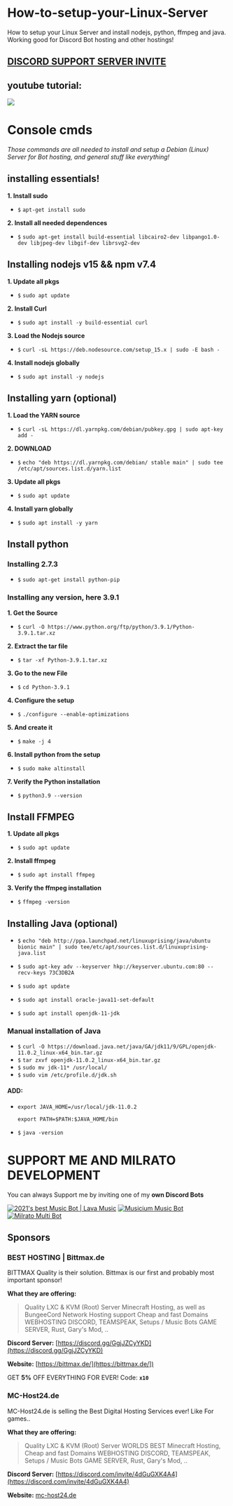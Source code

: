 # How-to-setup-your-Linux-Server
How to setup your Linux Server and install nodejs, python, ffmpeg and java. Working good for Discord Bot hosting and other hostings!

## [**DISCORD SUPPORT SERVER INVITE**](https://support.milrato.eu)

## youtube tutorial:

[![](http://img.youtube.com/vi/mj0nKw3GQlc/0.jpg)](http://www.youtube.com/watch?v=mj0nKw3GQlc "Linux Tutorial")

# Console cmds
*Those commands are all needed to install and setup a Debian (Linux) Server for Bot hosting, and general stuff like everything!*

## installing essentials!
**1. Install sudo**
- `$` ```apt-get install sudo```

**2. Install all needed dependences**
- `$` ```sudo apt-get install build-essential libcairo2-dev libpango1.0-dev libjpeg-dev libgif-dev librsvg2-dev```

## Installing nodejs v15 && npm v7.4
**1. Update all pkgs**
- `$` ```sudo apt update```

**2. Install Curl**
- `$` ```sudo apt install -y build-essential curl```

**3. Load the Nodejs source**
- `$` ```curl -sL https://deb.nodesource.com/setup_15.x | sudo -E bash -```

**4. Install nodejs globally**
- `$` ```sudo apt install -y nodejs```

## Installing yarn (optional)

**1. Load the YARN source**
- `$` ```curl -sL https://dl.yarnpkg.com/debian/pubkey.gpg | sudo apt-key add -```

**2. DOWNLOAD**
- `$` ```echo "deb https://dl.yarnpkg.com/debian/ stable main" | sudo tee /etc/apt/sources.list.d/yarn.list```

**3. Update all pkgs**
- `$` ```sudo apt update```

**4. Install yarn globally**
- `$` ```sudo apt install -y yarn```


## Install python

### Installing 2.7.3

- `$` ```sudo apt-get install python-pip```

### Installing any version, here 3.9.1
**1. Get the Source**
- `$` ```curl -O https://www.python.org/ftp/python/3.9.1/Python-3.9.1.tar.xz```

**2. Extract the tar file**
- `$` ```tar -xf Python-3.9.1.tar.xz```

**3. Go to the new File**
- `$` ```cd Python-3.9.1```

**4. Configure the setup**
- `$` ```./configure --enable-optimizations```

**5. And create it**
- `$` ```make -j 4```

**6. Install python from the setup**
- `$` ```sudo make altinstall```

**7. Verify the Python installation**
- `$` ```python3.9 --version```

## Install FFMPEG

**1. Update all pkgs**
- `$` ```sudo apt update ```

**2. Install ffmpeg**
- `$` ```sudo apt install ffmpeg ```

**3. Verify the ffmpeg installation**
- `$` ```ffmpeg -version ```

## Installing Java (optional)
- `$` ```echo "deb http://ppa.launchpad.net/linuxuprising/java/ubuntu bionic main" | sudo tee/etc/apt/sources.list.d/linuxuprising-java.list```

- `$` ```sudo apt-key adv --keyserver hkp://keyserver.ubuntu.com:80 --recv-keys 73C3DB2A```
- `$` ```sudo apt update```
- `$` ```sudo apt install oracle-java11-set-default```
- `$` ```sudo apt install openjdk-11-jdk```

### Manual installation of Java
- `$` ```curl -O https://download.java.net/java/GA/jdk11/9/GPL/openjdk-11.0.2_linux-x64_bin.tar.gz```
- `$` ```tar zxvf openjdk-11.0.2_linux-x64_bin.tar.gz```
- `$` ```sudo mv jdk-11* /usr/local/```
- `$` ```sudo vim /etc/profile.d/jdk.sh```
#### ADD:
- ```export JAVA_HOME=/usr/local/jdk-11.0.2 ```

   ```export PATH=$PATH:$JAVA_HOME/bin```
- `$` ```java -version```

# SUPPORT ME AND MILRATO DEVELOPMENT

You can always Support me by inviting one of my **own Discord Bots**

[![2021's best Music Bot | Lava Music](https://cdn.discordapp.com/attachments/748533465972080670/817088638780440579/test3.png)](https://lava.milrato.eu)
[![Musicium Music Bot](https://cdn.discordapp.com/attachments/742446682381221938/770055673965707264/test1.png)](https://dc.musicium.eu)
[![Milrato Multi Bot](https://cdn.discordapp.com/attachments/742446682381221938/770056826724679680/test1.png)](https://dc.milrato.eu)

## Sponsors

### BEST HOSTING | Bittmax.de
BITTMAX Quality is their solution.
Bittmax is our first and probably most important sponsor!

**What they are offering:**
> Quality LXC & KVM (Root) Server
> Minecraft Hosting, as well as BungeeCord Network Hosting support
> Cheap and fast Domains
> WEBHOSTING
> DISCORD, TEAMSPEAK, Setups / Music Bots
> GAME SERVER, Rust, Gary's Mod, ..

**Discord Server:**
[https://discord.gg/GgjJZCyYKD](https://discord.gg/GgjJZCyYKD)

**Website:**
[https://bittmax.de/](https://bittmax.de/])

GET **5%** OFF EVERYTHING FOR EVER!
Code: **`x10`**

### MC-Host24.de
MC-Host24.de is selling the Best Digital Hosting Services ever!
Like For games..

**What they are offering:**
> Quality LXC & KVM (Root) Server
> WORLDS BEST Minecraft Hosting,
> Cheap and fast Domains
> WEBHOSTING
> DISCORD, TEAMSPEAK, Setups / Music Bots
> GAME SERVER, Rust, Gary's Mod, ..

**Discord Server:**
[https://discord.com/invite/4dGuGXK4A4](https://discord.com/invite/4dGuGXK4A4)

**Website:**
[mc-host24.de](https://mc-host24.de/user/affiliate/3121])
